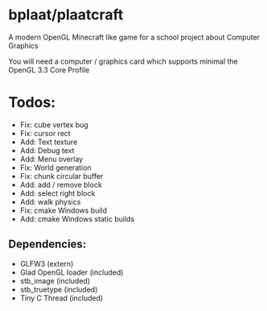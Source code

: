 # bplaat/plaatcraft
A modern OpenGL Minecraft like game for a school project about Computer Graphics

You will need a computer / graphics card which supports minimal the OpenGL 3.3 Core Profile

# Todos:
- Fix: cube vertex bug
- Fix: cursor rect
- Add: Text texture
- Add: Debug text
- Add: Menu overlay
- Fix: World generation
- Fix: chunk circular buffer
- Add: add / remove block
- Add: select right block
- Add: walk physics
- Fix: cmake Windows build
- Add: cmake Windows static builds

## Dependencies:
- GLFW3 (extern)
- Glad OpenGL loader (included)
- stb_image (included)
- stb_truetype (included)
- Tiny C Thread (included)
